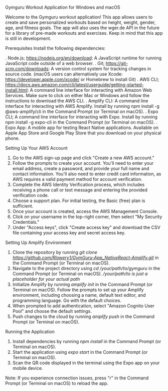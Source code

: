 Gymguru Workout Application for Windows and macOS

Welcome to the Gymguru workout application! This app allows users to create and save personalized workouts based on height, weight, gender, age, and fitness goals. The app will also uses the wger.de API in the future for a library of pre-made workouts and exercises. Keep in mind that this app is still in development. 

Prerequisites
Install the following dependencies:

. Node.js; https://nodejs.org/en/download: A JavaScript runtime for running JavaScript code outside of a web browser.
. Git; https://git-scm.com/downloads: A version control system for tracking changes in source code. (macOS users can alternatively use Xcode: https://developer.apple.com/xcode/ or Homebrew to install Git)
. AWS CLI; https://docs.aws.amazon.com/cli/latest/userguide/getting-started-install.html: A command line interface for interacting with Amazon Web Services. Make sure to click on either Mac or Windows and follow the instructions to download the AWS CLI. 
. Amplify CLI: A command line interface for interacting with AWS Amplify. Install by running npm install -g @aws-amplify/cli in the Command Prompt (or Terminal on macOS).
. Expo CLI;  A command line interface for interacting with Expo. Install by running npm install -g expo-cli in the Command Prompt (or Terminal on macOS). 
. Expo App: A mobile app for testing React Native applications. Available on Apple App Store and Google Play Store that you download on your physical phone.

Setting Up Your AWS Account

1. Go to the AWS sign-up page and click "Create a new AWS account."
2. Follow the prompts to create your account. You'll need to enter your email address, create a password, and provide your full name and contact information. You'll also need to enter credit card information, as AWS requires a valid payment method for account verification.
3. Complete the AWS Identity Verification process, which includes receiving a phone call or text message and entering the provided verification code.
4. Choose a support plan. For initial testing, the Basic (free) plan is sufficient.
5. Once your account is created, access the AWS Management Console.
6. Click on your username in the top-right corner, then select "My Security Credentials."
7. Under "Access keys", click "Create access key" and download the CSV file containing your access key and secret access key.

Setting Up Amplify Environment

1. Clone the repository by running *git clone https://github.com/Rlowery1/GymGuru-App_NativeReact-Amplify.git* in the Command Prompt (or Terminal on macOS).
2. Navigate to the project directory using *cd /your/path/to/gymguru* in the Command Prompt (or Terminal on macOS). */your/path/to is just a placeholder for your actual path*
3. Initialize Amplify by running *amplify init* in the Command Prompt (or Terminal on macOS). Follow the prompts to set up your Amplify environment, including choosing a name, default text editor, and programming language. Go with the default choices.
4. When prompted to add authentication, select "Amazon Cognito User Pool" and choose the default settings.
5. Push changes to the cloud by running *amplify push* in the Command Prompt (or Terminal on macOS).

Running the Application

1. Install dependencies by running *npm install* in the Command Prompt (or Terminal on macOS).
2. Start the application using *expo start* in the Command Prompt (or Terminal on macOS).
3. Scan the QR code displayed in the terminal using the Expo app on your mobile device.

Note: If you experience connection issues, press "r" in the Command Prompt (or Terminal on macOS) to reload the app.

